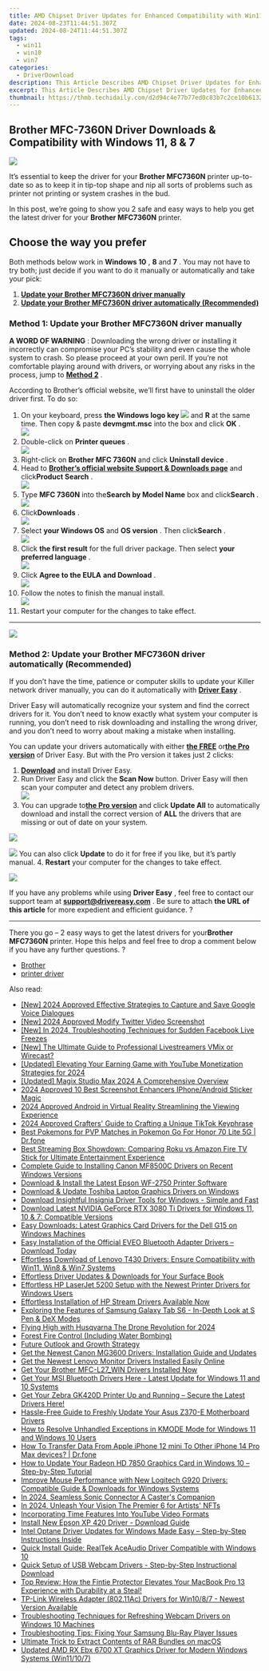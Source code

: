 ```yaml
---
title: AMD Chipset Driver Updates for Enhanced Compatibility with Win11, Win7, Win8 & Win8.1
date: 2024-08-23T11:44:51.307Z
updated: 2024-08-24T11:44:51.307Z
tags:
  - win11
  - win10
  - win7
categories:
  - DriverDownload
description: This Article Describes AMD Chipset Driver Updates for Enhanced Compatibility with Win11, Win7, Win8 & Win8.1
excerpt: This Article Describes AMD Chipset Driver Updates for Enhanced Compatibility with Win11, Win7, Win8 & Win8.1
thumbnail: https://thmb.techidaily.com/d2d94c4e77b77ed0c83b7c2ce10b6132329d863043aff159270d3e923d41f323.jpg
---
```


## Brother MFC-7360N Driver Downloads & Compatibility with Windows 11, 8 & 7

![](https://images.drivereasy.com/wp-content/uploads/2018/08/img_5b860d7154ba4.jpg)

 It’s essential to keep the driver for your **Brother MFC7360N** printer up-to-date so as to keep it in tip-top shape and nip all sorts of problems such as printer not printing or system crashes in the bud.

 In this post, we’re going to show you 2 safe and easy ways to help you get the latest driver for your **Brother MFC7360N** printer.

## Choose the way you prefer

 Both methods below work in **Windows 10** , **8** and **7** . You may not have to try both; just decide if you want to do it manually or automatically and take your pick:

1. [**Update your Brother MFC7360N driver manually**](https://tools.techidaily.com/drivereasy/download/)
2. [**Update your Brother MFC7360N driver automatically (Recommended)**](https://tools.techidaily.com/drivereasy/download/)

### Method 1: Update your Brother MFC7360N driver manually

**A WORD OF WARNING** : Downloading the wrong driver or installing it incorrectly can compromise your PC’s stability and even cause the whole system to crash. So please proceed at your own peril. If you’re not comfortable playing around with drivers, or worrying about any risks in the process, jump to [**Method 2**](https://tools.techidaily.com/drivereasy/download/) .

 According to Brother’s official website, we’ll first have to uninstall the older driver first. To do so:

1. On your keyboard, press   **the Windows logo key  ![](https://images.drivereasy.com/wp-content/uploads/2018/04/img_5ae0331bc08e4.png)**  and **R**  at the same time. Then copy & paste **devmgmt.msc** into the box and click   **OK**  .  
![](https://images.drivereasy.com/wp-content/uploads/2018/05/img_5afb9c1b96ba9.png)
2. Double-click on **Printer queues** .  
![](https://images.drivereasy.com/wp-content/uploads/2018/06/img_5b1a5b86a48f2.jpg)
3. Right-click on **Brother MFC 7360N** and click **Uninstall device** .
4. Head to **[Brother’s official website Support & Downloads page](http://support.brother.com/g/b/countrytop.aspx?c=us&lang=en)**  and click**Product Search** .  
![](https://images.drivereasy.com/wp-content/uploads/2018/09/img_5b91f9dbc2b1f.jpg)
5. Type **MFC 7360N** into the**Search by Model Name** box and click**Search** .  
![](https://images.drivereasy.com/wp-content/uploads/2018/09/img_5b92163d78f96.jpg)
6. Click**Downloads** .  
![](https://images.drivereasy.com/wp-content/uploads/2018/09/img_5b92169633e75.jpg)
7. Select **your Windows OS**   and **OS version** . Then click**Search** .  
![](https://images.drivereasy.com/wp-content/uploads/2018/09/img_5b921713414d6.jpg)
8. Click **the first result**   for the full driver package. Then select **your preferred language** .  
![](https://images.drivereasy.com/wp-content/uploads/2018/08/img_5b8613a0a97a4.jpg)
9. Click **Agree to the EULA**  **and Download** .  
![](https://images.drivereasy.com/wp-content/uploads/2018/08/img_5b8613f9ec314.jpg)
10. Follow the notes to finish the manual install.  
![](https://images.drivereasy.com/wp-content/uploads/2018/08/img_5b861455df55e.jpg)
11. Restart your computer for the changes to take effect.

---

<!-- affiliate ads begin -->
<a href="https://shop.systoolsgroup.com/affiliate.php?ACCOUNT=SYSTOOBY&AFFILIATE=108875&PATH=https%3A%2F%2Fwww.systoolsgroup.com%3FAFFILIATE%3D108875%26RESOURCE%3DSysTools%2BOST%2BRecovery"><img src="https://www.systoolsgroup.com/box/ost-recovery.png" border="0"></a>
<!-- affiliate ads end -->
### Method 2: Update your Brother MFC7360N driver automatically (Recommended)

 If you don’t have the time, patience or computer skills to update your Killer network  driver manually, you can do it automatically with **[Driver Easy](https://tools.techidaily.com/drivereasy/download/)**  .

 Driver Easy will automatically recognize your system and find the correct drivers for it. You don’t need to know exactly what system your computer is running, you don’t need to risk downloading and installing the wrong driver, and you don’t need to worry about making a mistake when installing.

 You can update your drivers automatically with either **[the FREE](https://tools.techidaily.com/drivereasy/download/)**  or[**the Pro version**](https://tools.techidaily.com/drivereasy/download/) of Driver Easy. But with the Pro version it takes just 2 clicks:

1. **[Download](https://tools.techidaily.com/drivereasy/download/)**  and install Driver Easy.
2. Run Driver Easy and click the **Scan Now** button. Driver Easy will then scan your computer and detect any problem drivers.  
![](https://images.drivereasy.com/wp-content/uploads/2018/07/img_5b5aefd675a7c.jpg)
3. You can upgrade to[**the Pro version**](https://tools.techidaily.com/drivereasy/download/) and click **Update All** to automatically download and install the correct version of **ALL**  the drivers that are missing or out of date on your system.  
<!-- affiliate ads begin -->
<a href="https://secure.2checkout.com/order/checkout.php?PRODS=4620778&QTY=1&AFFILIATE=108875&CART=1"><img src="https://secure.avangate.com/images/merchant/07dd4d5a72f5740ef0f035f201951476/300__250banner.jpg" border="0"></a>
<!-- affiliate ads end -->
![](https://images.drivereasy.com/wp-content/uploads/2018/09/img_5b92188ba032e.jpg) You can also click **Update** to do it for free if you like, but it’s partly manual.
4. **Restart**   your computer for the changes to take effect.
<!-- affiliate ads begin -->
<a href="https://estore.winxdvd.com/order/checkout.php?PRODS=1412049&QTY=1&AFFILIATE=108875&CART=1"><img src="https://www.winxdvd.com/affiliate/new-banner/pt-200x200.jpg" border="0"></a>
<!-- affiliate ads end -->

 If you have any problems while using **Driver Easy** , feel free to contact our support team at **<support@drivereasy.com>** . Be sure to attach **the URL of this article**  for more expedient and efficient guidance. ?

---

 There you go – 2 easy ways to get the latest drivers for your**Brother MFC7360N**  printer. Hope this helps and feel free to drop a comment below if you have any further questions. ?

* [Brother](https://tools.techidaily.com/drivereasy/download/)
* [printer driver](https://tools.techidaily.com/drivereasy/download/)

<ins class="adsbygoogle"
     style="display:block"
     data-ad-format="autorelaxed"
     data-ad-client="ca-pub-7571918770474297"
     data-ad-slot="1223367746"></ins>



<ins class="adsbygoogle"
     style="display:block"
     data-ad-client="ca-pub-7571918770474297"
     data-ad-slot="8358498916"
     data-ad-format="auto"
     data-full-width-responsive="true"></ins>

<span class="atpl-alsoreadstyle">Also read:</span>
<div><ul>
<li><a href="https://screen-mirroring-recording.techidaily.com/new-2024-approved-effective-strategies-to-capture-and-save-google-voice-dialogues/"><u>[New] 2024 Approved  Effective Strategies to Capture and Save Google Voice Dialogues</u></a></li>
<li><a href="https://twitter-videos.techidaily.com/new-2024-approved-modify-twitter-video-screenshot/"><u>[New] 2024 Approved  Modify Twitter Video Screenshot</u></a></li>
<li><a href="https://facebook-clips.techidaily.com/new-in-2024-troubleshooting-techniques-for-sudden-facebook-live-freezes/"><u>[New] In 2024, Troubleshooting Techniques for Sudden Facebook Live Freezes</u></a></li>
<li><a href="https://some-approaches.techidaily.com/new-the-ultimate-guide-to-professional-livestreamers-vmix-or-wirecast/"><u>[New] The Ultimate Guide to Professional Livestreamers  VMix or Wirecast?</u></a></li>
<li><a href="https://facebook-record-videos.techidaily.com/updated-elevating-your-earning-game-with-youtube-monetization-strategies-for-2024/"><u>[Updated] Elevating Your Earning Game with YouTube Monetization Strategies for 2024</u></a></li>
<li><a href="https://extra-guidance.techidaily.com/updated-magix-studio-max-2024-a-comprehensive-overview/"><u>[Updated] Magix Studio Max 2024  A Comprehensive Overview</u></a></li>
<li><a href="https://fox-links.techidaily.com/2024-approved-10-best-screenshot-enhancers-iphoneandroid-sticker-magic/"><u>2024 Approved  10 Best Screenshot Enhancers  IPhone/Android Sticker Magic</u></a></li>
<li><a href="https://extra-tips.techidaily.com/2024-approved-android-in-virtual-reality-streamlining-the-viewing-experience/"><u>2024 Approved  Android in Virtual Reality  Streamlining the Viewing Experience</u></a></li>
<li><a href="https://tiktok-videos.techidaily.com/2024-approved-crafters-guide-to-crafting-a-unique-tiktok-keyphrase/"><u>2024 Approved  Crafters' Guide to Crafting a Unique TikTok Keyphrase</u></a></li>
<li><a href="https://pokemon-go-android.techidaily.com/best-pokemons-for-pvp-matches-in-pokemon-go-for-honor-70-lite-5g-drfone-by-drfone-virtual-android/"><u>Best Pokemons for PVP Matches in Pokemon Go For Honor 70 Lite 5G | Dr.fone</u></a></li>
<li><a href="https://win-amazing.techidaily.com/best-streaming-box-showdown-comparing-roku-vs-amazon-fire-tv-stick-for-ultimate-entertainment-experience/"><u>Best Streaming Box Showdown: Comparing Roku vs Amazon Fire TV Stick for Ultimate Entertainment Experience</u></a></li>
<li><a href="https://win-amazing.techidaily.com/complete-guide-to-installing-canon-mf8500c-drivers-on-recent-windows-versions/"><u>Complete Guide to Installing Canon MF8500C Drivers on Recent Windows Versions</u></a></li>
<li><a href="https://win-amazing.techidaily.com/download-and-install-the-latest-epson-wf-2750-printer-software/"><u>Download & Install the Latest Epson WF-2750 Printer Software</u></a></li>
<li><a href="https://win-amazing.techidaily.com/download-and-update-toshiba-laptop-graphics-drivers-on-windows/"><u>Download & Update Toshiba Laptop Graphics Drivers on Windows</u></a></li>
<li><a href="https://win-amazing.techidaily.com/download-insightful-insignia-driver-tools-for-windows-simple-and-fast/"><u>Download Insightful Insignia Driver Tools for Windows - Simple and Fast</u></a></li>
<li><a href="https://win-amazing.techidaily.com/download-latest-nvidia-geforce-rtx-3080-ti-drivers-for-windows-11-10-and-7-compatible-versions/"><u>Download Latest NVIDIA GeForce RTX 3080 Ti Drivers for Windows 11, 10 & 7: Compatible Versions</u></a></li>
<li><a href="https://win-amazing.techidaily.com/easy-downloads-latest-graphics-card-drivers-for-the-dell-g15-on-windows-machines/"><u>Easy Downloads: Latest Graphics Card Drivers for the Dell G15 on Windows Machines</u></a></li>
<li><a href="https://win-amazing.techidaily.com/easy-installation-of-the-official-eveo-bluetooth-adapter-drivers-download-today/"><u>Easy Installation of the Official EVEO Bluetooth Adapter Drivers – Download Today</u></a></li>
<li><a href="https://win-amazing.techidaily.com/effortless-download-of-lenovo-t430-drivers-ensure-compatibility-with-win11-win8-and-win7-systems/"><u>Effortless Download of Lenovo T430 Drivers: Ensure Compatibility with Win11, Win8 & Win7 Systems</u></a></li>
<li><a href="https://win-amazing.techidaily.com/1722969572310-effortless-driver-updates-and-downloads-for-your-surface-book/"><u>Effortless Driver Updates & Downloads for Your Surface Book</u></a></li>
<li><a href="https://win-amazing.techidaily.com/effortless-hp-laserjet-5200-setup-with-the-newest-printer-drivers-for-windows-users/"><u>Effortless HP LaserJet 5200 Setup with the Newest Printer Drivers for Windows Users</u></a></li>
<li><a href="https://win-amazing.techidaily.com/effortless-installation-of-hp-stream-drivers-available-now/"><u>Effortless Installation of HP Stream Drivers Available Now</u></a></li>
<li><a href="https://youtube-help.techidaily.com/exploring-the-features-of-samsung-galaxy-tab-s6-in-depth-look-at-s-pen-and-dex-modes/"><u>Exploring the Features of Samsung Galaxy Tab S6 - In-Depth Look at S Pen & DeX Modes</u></a></li>
<li><a href="https://some-knowledge.techidaily.com/flying-high-with-husqvarna-the-drone-revolution-for-2024/"><u>Flying High with Husqvarna  The Drone Revolution for 2024</u></a></li>
<li><a href="https://win-amazing.techidaily.com/1722975899064-forest-fire-control-including-water-bombing/"><u>Forest Fire Control (Including Water Bombing)</u></a></li>
<li><a href="https://win-amazing.techidaily.com/future-outlook-and-growth-strategy/"><u>Future Outlook and Growth Strategy</u></a></li>
<li><a href="https://win-amazing.techidaily.com/get-the-newest-canon-mg3600-drivers-installation-guide-and-updates/"><u>Get the Newest Canon MG3600 Drivers: Installation Guide and Updates</u></a></li>
<li><a href="https://win-amazing.techidaily.com/get-the-newest-lenovo-monitor-drivers-installed-easily-online/"><u>Get the Newest Lenovo Monitor Drivers Installed Easily Online</u></a></li>
<li><a href="https://win-amazing.techidaily.com/1722966264688-get-your-brother-mfc-l27win-drivers-installed-now/"><u>Get Your Brother MFC-L27_WIN Drivers Installed Now</u></a></li>
<li><a href="https://win-amazing.techidaily.com/get-your-msi-bluetooth-drivers-here-latest-update-for-windows-11-and-10-systems/"><u>Get Your MSI Bluetooth Drivers Here - Latest Update for Windows 11 and 10 Systems</u></a></li>
<li><a href="https://win-amazing.techidaily.com/get-your-zebra-gk420d-printer-up-and-running-secure-the-latest-drivers-here/"><u>Get Your Zebra GK420D Printer Up and Running – Secure the Latest Drivers Here!</u></a></li>
<li><a href="https://win-amazing.techidaily.com/hassle-free-guide-to-freshly-update-your-asus-z370-e-motherboard-drivers/"><u>Hassle-Free Guide to Freshly Update Your Asus Z370-E Motherboard Drivers</u></a></li>
<li><a href="https://blue-screen-error.techidaily.com/how-to-resolve-unhandled-exceptions-in-kmode-mode-for-windows-11-and-windows-10-users/"><u>How to Resolve Unhandled Exceptions in KMODE Mode for Windows 11 and Windows 10 Users</u></a></li>
<li><a href="https://techidaily.com/how-to-transfer-data-from-apple-iphone-12-mini-to-other-iphone-14-pro-max-devices-drfone-by-drfone-transfer-data-from-ios-transfer-data-from-ios/"><u>How To Transfer Data From Apple iPhone 12 mini To Other iPhone 14 Pro Max devices? | Dr.fone</u></a></li>
<li><a href="https://win-amazing.techidaily.com/how-to-update-your-radeon-hd-7850-graphics-card-in-windows-10-step-by-step-tutorial/"><u>How to Update Your Radeon HD 7850 Graphics Card in Windows 10 – Step-by-Step Tutorial</u></a></li>
<li><a href="https://win-amazing.techidaily.com/improve-mouse-performance-with-new-logitech-g920-drivers-compatible-guide-and-downloads-for-windows-systems/"><u>Improve Mouse Performance with New Logitech G920 Drivers: Compatible Guide & Downloads for Windows Systems</u></a></li>
<li><a href="https://article-files.techidaily.com/in-2024-seamless-sonic-connector-a-casters-companion/"><u>In 2024, Seamless Sonic Connector  A Caster's Companion</u></a></li>
<li><a href="https://some-approaches.techidaily.com/in-2024-unleash-your-vision-the-premier-6-for-artists-nfts/"><u>In 2024, Unleash Your Vision  The Premier 6 for Artists' NFTs</u></a></li>
<li><a href="https://extra-hints.techidaily.com/incorporating-time-features-into-youtube-video-formats/"><u>Incorporating Time Features Into YouTube Video Formats</u></a></li>
<li><a href="https://win-amazing.techidaily.com/install-new-epson-xp-420-driver-download-guide/"><u>Install New Epson XP 420 Driver - Download Guide</u></a></li>
<li><a href="https://win-amazing.techidaily.com/1722965877641-intel-optane-driver-updates-for-windows-made-easy-step-by-step-instructions-inside/"><u>Intel Optane Driver Updates for Windows Made Easy – Step-by-Step Instructions Inside</u></a></li>
<li><a href="https://win-amazing.techidaily.com/quick-install-guide-realtek-aceaudio-driver-compatible-with-windows-10/"><u>Quick Install Guide: RealTek AceAudio Driver Compatible with Windows 10</u></a></li>
<li><a href="https://win-amazing.techidaily.com/quick-setup-of-usb-webcam-drivers-step-by-step-instructional-download/"><u>Quick Setup of USB Webcam Drivers - Step-by-Step Instructional Download</u></a></li>
<li><a href="https://buynow-info.techidaily.com/top-review-how-the-fintie-protector-elevates-your-macbook-pro-13-experience-with-durability-at-a-steal/"><u>Top Review: How the Fintie Protector Elevates Your MacBook Pro 13 Experience with Durability at a Steal!</u></a></li>
<li><a href="https://win-amazing.techidaily.com/tp-link-wireless-adapter-80211ac-drivers-for-win1087-newest-version-available/"><u>TP-Link Wireless Adapter (802.11Ac) Drivers for Win10/8/7 - Newest Version Available</u></a></li>
<li><a href="https://win-amazing.techidaily.com/troubleshooting-techniques-for-refreshing-webcam-drivers-on-windows-10-machines/"><u>Troubleshooting Techniques for Refreshing Webcam Drivers on Windows 10 Machines</u></a></li>
<li><a href="https://win-amazing.techidaily.com/troubleshooting-tips-fixing-your-samsung-blu-ray-player-issues/"><u>Troubleshooting Tips: Fixing Your Samsung Blu-Ray Player Issues</u></a></li>
<li><a href="https://tech-recovery.techidaily.com/ultimate-trick-to-extract-contents-of-rar-bundles-on-macos/"><u>Ultimate Trick to Extract Contents of RAR Bundles on macOS</u></a></li>
<li><a href="https://win-amazing.techidaily.com/updated-amd-rx-ebx-6700-xt-graphics-driver-for-modern-windows-systems-win11107/"><u>Updated AMD RX Ebx 6700 XT Graphics Driver for Modern Windows Systems (Win11/10/7)</u></a></li>
</ul></div>
